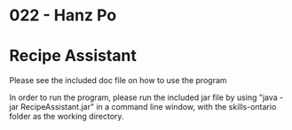 # 022 - Hanz Po
# Recipe Assistant


Please see the included doc file on how to use the program

In order to run the program, please run the included jar file by using "java -jar RecipeAssistant.jar" in a command line window, with the skills-ontario folder as the working directory.